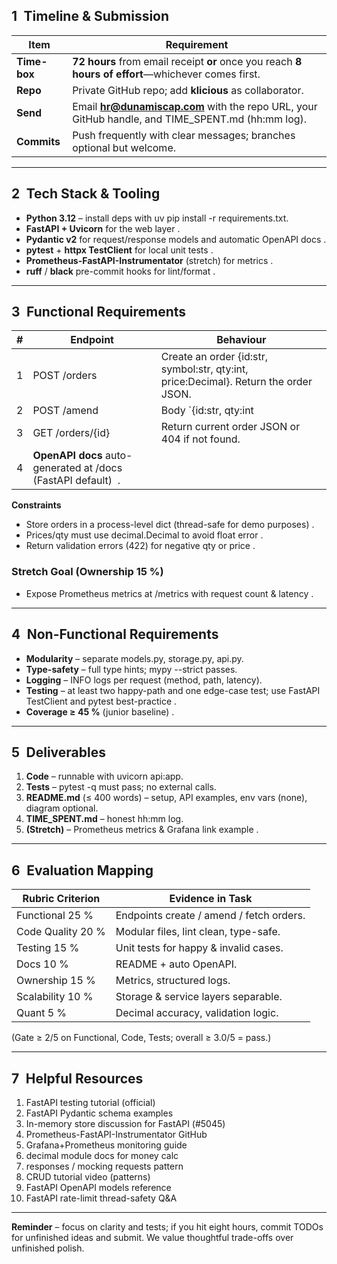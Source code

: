 ## **1 Timeline & Submission**

| **Item** | **Requirement** |
| --- | --- |
| **Time-box** | **72 hours** from email receipt **or** once you reach **8 hours of effort**—whichever comes first. |
| **Repo** | Private GitHub repo; add **klicious** as collaborator. |
| **Send** | Email **hr@dunamiscap.com** with the repo URL, your GitHub handle, and TIME_SPENT.md (hh:mm log). |
| **Commits** | Push frequently with clear messages; branches optional but welcome. |

---

## **2 Tech Stack & Tooling**

- **Python 3.12** – install deps with uv pip install -r requirements.txt.
- **FastAPI + Uvicorn** for the web layer .
- **Pydantic v2** for request/response models and automatic OpenAPI docs .
- **pytest** + **httpx TestClient** for local unit tests .
- **Prometheus-FastAPI-Instrumentator** (stretch) for metrics .
- **ruff** / **black** pre-commit hooks for lint/format .

---

## **3 Functional Requirements**

| **#** | **Endpoint** | **Behaviour** |
| --- | --- | --- |
| 1 | POST /orders | Create an order {id:str, symbol:str, qty:int, price:Decimal}. Return the order JSON. |
| 2 | POST /amend | Body `{id:str, qty:int |
| 3 | GET /orders/{id} | Return current order JSON or 404 if not found. |
| 4 | **OpenAPI docs** auto-generated at /docs (FastAPI default)  . |  |

**Constraints**

- Store orders in a process-level dict (thread-safe for demo purposes) .
- Prices/qty must use decimal.Decimal to avoid float error .
- Return validation errors (422) for negative qty or price .

### **Stretch Goal (Ownership 15 %)**

- Expose Prometheus metrics at /metrics with request count & latency .

---

## **4 Non-Functional Requirements**

- **Modularity** – separate models.py, storage.py, api.py.
- **Type-safety** – full type hints; mypy --strict passes.
- **Logging** – INFO logs per request (method, path, latency).
- **Testing** – at least two happy-path and one edge-case test; use FastAPI TestClient and pytest best-practice .
- **Coverage ≥ 45 %** (junior baseline) .

---

## **5 Deliverables**

1. **Code** – runnable with uvicorn api:app.
2. **Tests** – pytest -q must pass; no external calls.
3. **README.md** (≤ 400 words) – setup, API examples, env vars (none), diagram optional.
4. **TIME_SPENT.md** – honest hh:mm log.
5. **(Stretch)** – Prometheus metrics & Grafana link example .

---

## **6 Evaluation Mapping**

| **Rubric Criterion** | **Evidence in Task** |
| --- | --- |
| Functional 25 % | Endpoints create / amend / fetch orders. |
| Code Quality 20 % | Modular files, lint clean, type-safe. |
| Testing 15 % | Unit tests for happy & invalid cases. |
| Docs 10 % | README + auto OpenAPI. |
| Ownership 15 % | Metrics, structured logs. |
| Scalability 10 % | Storage & service layers separable. |
| Quant 5 % | Decimal accuracy, validation logic. |

(Gate ≥ 2/5 on Functional, Code, Tests; overall ≥ 3.0/5 = pass.)

---

## **7 Helpful Resources**

1. FastAPI testing tutorial (official)
2. FastAPI Pydantic schema examples
3. In-memory store discussion for FastAPI (#5045)
4. Prometheus-FastAPI-Instrumentator GitHub
5. Grafana+Prometheus monitoring guide
6. decimal module docs for money calc
7. responses / mocking requests pattern
8. CRUD tutorial video (patterns)
9. FastAPI OpenAPI models reference
10. FastAPI rate-limit thread-safety Q&A

---

**Reminder** – focus on clarity and tests; if you hit eight hours, commit TODOs for unfinished ideas and submit. We value thoughtful trade-offs over unfinished polish.